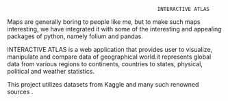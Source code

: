 

                                                     INTERACTIVE ATLAS
Maps are generally boring to people like me, but to make such maps interesting, we have integrated it with some of the interesting and appealing packages of python, namely folium and pandas. 

INTERACTIVE ATLAS is a web application that provides user to visualize, manipulate and compare data of geographical world.it represents global data from various regions to continents, countries to states, physical, political and weather statistics.

This project utilizes datasets from Kaggle and many such renowned sources .



